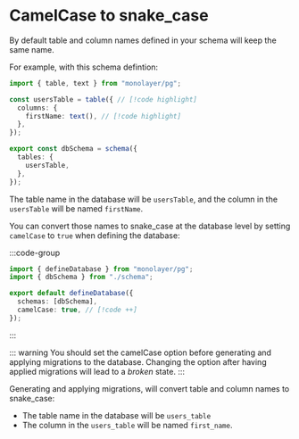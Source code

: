 # CamelCase to snake_case

By default table and column names defined in your schema will keep the same name.

For example, with  this schema defintion:

```ts
import { table, text } from "monolayer/pg";

const usersTable = table({ // [!code highlight]
  columns: {
    firstName: text(), // [!code highlight]
  },
});

export const dbSchema = schema({
  tables: {
    usersTable,
  },
});
```

The table name in the database will be `usersTable`, and the column in the `usersTable` will be named `firstName`.

You can convert those names to snake_case at the database level by setting `camelCase` to `true` when defining the database:

:::code-group
```ts [databases.ts]
import { defineDatabase } from "monolayer/pg";
import { dbSchema } from "./schema";

export default defineDatabase({
  schemas: [dbSchema],
  camelCase: true, // [!code ++]
});
```
:::

::: warning
You should set the camelCase option before generating and applying migrations to the database.
Changing the option after having applied migrations will lead to a *broken* state.
:::

Generating and applying migrations, will convert table and column names to snake_case:
- The table name in the database will be `users_table`
- The column in the `users_table` will be named `first_name`.


